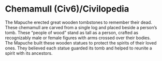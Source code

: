 # Chemamull (Civ6)/Civilopedia

The Mapuche erected great wooden tombstones to remember their dead. These chemamull are carved from a single log and placed beside a person’s tomb. These “people of wood” stand as tall as a person, crafted as recognizably male or female figures with arms crossed over their bodies.
The Mapuche built these wooden statues to protect the spirits of their loved ones. They believed each statue guarded its tomb and helped to reunite a spirit with its ancestors.